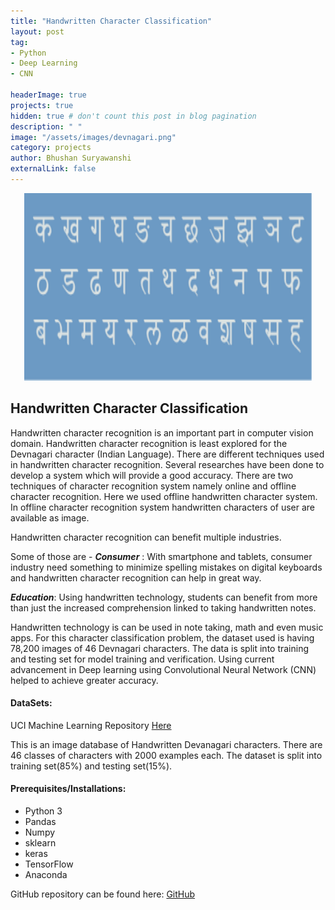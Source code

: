 ```yaml
---
title: "Handwritten Character Classification"
layout: post
tag: 
- Python
- Deep Learning
- CNN

headerImage: true
projects: true
hidden: true # don't count this post in blog pagination
description: " "
image: "/assets/images/devnagari.png"
category: projects
author: Bhushan Suryawanshi 
externalLink: false
---
```


<p align="center">
  <img width="460" height="300" src="/assets/images/devnagari.png">
</p>

## Handwritten Character Classification
<p align='justify'>

Handwritten character recognition is an important part in computer vision domain. Handwritten character recognition is 
least explored for the Devnagari character (Indian Language). There are different techniques used in handwritten 
character recognition. Several researches have been done to develop a system which will provide a good accuracy. 
There are two techniques of character recognition system namely online and offline character recognition. 
Here we used offline handwritten character system. In offline character recognition system handwritten characters of 
user are available as image.   

Handwritten character recognition can benefit multiple industries. 

Some of those are -
***Consumer*** : With smartphone and tablets, consumer industry need something to minimize spelling mistakes on digital 
keyboards and handwritten character recognition can help in great way.

***Education***: Using handwritten technology, students can benefit from more than just the increased comprehension 
linked to taking handwritten notes. 

Handwritten technology is can be used in note taking, math and even music apps. For this character classification problem, 
the dataset used is having 78,200 images of 46 Devnagari characters. The data is split into training and testing set 
for model training and verification. Using current advancement in Deep learning using Convolutional Neural Network (CNN) 
helped to achieve greater accuracy. 

</p>  

#### DataSets:

UCI Machine Learning Repository [Here](https://archive.ics.uci.edu/ml/datasets/Devanagari+Handwritten+Character+Dataset)

This is an image database of Handwritten Devanagari characters. There are 46 classes of characters with 2000 examples each. 
The dataset is split into training set(85%) and testing set(15%).


#### Prerequisites/Installations:
- Python 3
- Pandas
- Numpy
- sklearn
- keras
- TensorFlow
- Anaconda


GitHub repository can be found here: [GitHub](https://github.com/BhushanGitHub/bhushanGitHub.github.io/tree/main/Projects/handwritten_character_classification)  
